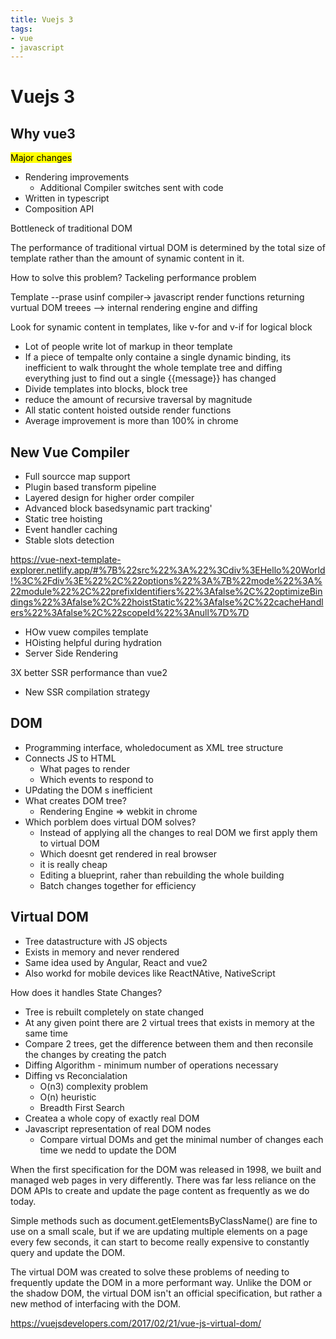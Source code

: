 ```yaml
---
title: Vuejs 3
tags:
- vue
- javascript
---
```


# Vuejs 3

<TagLinks />

## Why vue3

<mark>Major changes</mark>

* Rendering improvements
  * Additional Compiler switches sent with code
* Written in typescript
* Composition API

Bottleneck of traditional DOM

The performance of traditional virtual DOM is determined by the total size of template
rather than the amount of synamic content in it.

How to solve this problem? Tackeling performance problem

Template --prase usinf compiler->
javascript render functions returning vurtual DOM treees
 --> internal rendering engine and diffing

Look for synamic content in templates, like v-for and v-if for logical block
* Lot of people write lot of markup in theor template
* If a piece of tempalte only containe a single dynamic binding, its inefficient to walk throught the whole template tree and diffing everything just to find out a single {{message}} has changed
* Divide templates into blocks, block tree
* reduce the amount of recursive traversal by magnitude
* All static content hoisted outside render functions
* Average improvement is more than 100% in chrome

## New Vue Compiler

* Full sourcce map support
* Plugin based transform pipeline
* Layered design for higher order compiler
* Advanced block basedsynamic part tracking'
* Static tree hoisting
* Event handler caching
* Stable slots detection

https://vue-next-template-explorer.netlify.app/#%7B%22src%22%3A%22%3Cdiv%3EHello%20World!%3C%2Fdiv%3E%22%2C%22options%22%3A%7B%22mode%22%3A%22module%22%2C%22prefixIdentifiers%22%3Afalse%2C%22optimizeBindings%22%3Afalse%2C%22hoistStatic%22%3Afalse%2C%22cacheHandlers%22%3Afalse%2C%22scopeId%22%3Anull%7D%7D

* HOw vuew compiles template
* HOisting helpful during hydration
* Server Side Rendering

3X better SSR performance than vue2

* New SSR compilation strategy

## DOM

* Programming interface, wholedocument as XML tree structure
* Connects JS to HTML
  * What pages to render
  * Which events to respond to
* UPdating the DOM s inefficient
* What creates DOM tree?
  * Rendering Engine => webkit in chrome
* Which porblem does virtual DOM solves?
  * Instead of applying all the changes to real DOM we first apply them to virtual DOM
  * Which doesnt get rendered in real browser
  * it is really cheap
  * Editing a blueprint, raher than rebuilding the whole building
  * Batch changes together for efficiency

## Virtual DOM

* Tree datastructure with JS objects
* Exists in memory and never rendered
* Same idea used by Angular, React and vue2
* Also workd for mobile devices like ReactNAtive, NativeScript

How does it handles State Changes?

* Tree is rebuilt completely on state changed
* At any given point there are 2 virtual trees that exists in memory at the same time
* Compare 2 trees, get the difference between them and then reconsile the changes by creating the patch
* Diffing Algorithm - minimum number of operations necessary
* Diffing vs Reconcialation
  * O(n3) complexity problem
  * O(n) heuristic
  * Breadth First Search
* Createa a whole copy of exactly real DOM
* Javascript representation of real DOM nodes
  * Compare virtual DOMs and get the minimal number of changes each time we nedd to update the DOM


When the first specification for the DOM was released in 1998, we built and managed web pages in very differently. There was far less reliance on the DOM APIs to create and update the page content as frequently as we do today.

Simple methods such as document.getElementsByClassName() are fine to use on a small scale, but if we are updating multiple elements on a page every few seconds, it can start to become really expensive to constantly query and update the DOM.

The virtual DOM was created to solve these problems of needing to frequently update the DOM in a more performant way. Unlike the DOM or the shadow DOM, the virtual DOM isn't an official specification, but rather a new method of interfacing with the DOM.

https://vuejsdevelopers.com/2017/02/21/vue-js-virtual-dom/

<SimpleNewsletter/>
<Disqus />

